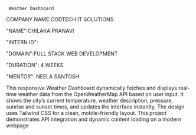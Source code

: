      Weather Dashboard

COMPANY NAME:CODTECH IT SOLUTIONS

"NAME":CHILAKA.PRANAVI

"INTERN ID":

"DOMAIN":FULL STACK WEB DEVELOPMENT

"DURATION": 4 WEEKS

"MENTOR": NEELA SANTOSH



This responsive Weather Dashboard dynamically fetches and displays real-time weather data from the OpenWeatherMap API based on user input. It shows the city’s current temperature, weather description, pressure, sunrise and sunset times, and updates the interface instantly. The design uses Tailwind CSS for a clean, mobile-friendly layout. This project demonstrates API integration and dynamic content loading on a modern webpage
